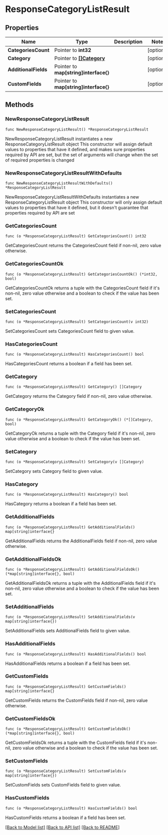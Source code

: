 # ResponseCategoryListResult

## Properties

Name | Type | Description | Notes
------------ | ------------- | ------------- | -------------
**CategoriesCount** | Pointer to **int32** |  | [optional] 
**Category** | Pointer to [**[]Category**](Category.md) |  | [optional] 
**AdditionalFields** | Pointer to **map[string]interface{}** |  | [optional] 
**CustomFields** | Pointer to **map[string]interface{}** |  | [optional] 

## Methods

### NewResponseCategoryListResult

`func NewResponseCategoryListResult() *ResponseCategoryListResult`

NewResponseCategoryListResult instantiates a new ResponseCategoryListResult object
This constructor will assign default values to properties that have it defined,
and makes sure properties required by API are set, but the set of arguments
will change when the set of required properties is changed

### NewResponseCategoryListResultWithDefaults

`func NewResponseCategoryListResultWithDefaults() *ResponseCategoryListResult`

NewResponseCategoryListResultWithDefaults instantiates a new ResponseCategoryListResult object
This constructor will only assign default values to properties that have it defined,
but it doesn't guarantee that properties required by API are set

### GetCategoriesCount

`func (o *ResponseCategoryListResult) GetCategoriesCount() int32`

GetCategoriesCount returns the CategoriesCount field if non-nil, zero value otherwise.

### GetCategoriesCountOk

`func (o *ResponseCategoryListResult) GetCategoriesCountOk() (*int32, bool)`

GetCategoriesCountOk returns a tuple with the CategoriesCount field if it's non-nil, zero value otherwise
and a boolean to check if the value has been set.

### SetCategoriesCount

`func (o *ResponseCategoryListResult) SetCategoriesCount(v int32)`

SetCategoriesCount sets CategoriesCount field to given value.

### HasCategoriesCount

`func (o *ResponseCategoryListResult) HasCategoriesCount() bool`

HasCategoriesCount returns a boolean if a field has been set.

### GetCategory

`func (o *ResponseCategoryListResult) GetCategory() []Category`

GetCategory returns the Category field if non-nil, zero value otherwise.

### GetCategoryOk

`func (o *ResponseCategoryListResult) GetCategoryOk() (*[]Category, bool)`

GetCategoryOk returns a tuple with the Category field if it's non-nil, zero value otherwise
and a boolean to check if the value has been set.

### SetCategory

`func (o *ResponseCategoryListResult) SetCategory(v []Category)`

SetCategory sets Category field to given value.

### HasCategory

`func (o *ResponseCategoryListResult) HasCategory() bool`

HasCategory returns a boolean if a field has been set.

### GetAdditionalFields

`func (o *ResponseCategoryListResult) GetAdditionalFields() map[string]interface{}`

GetAdditionalFields returns the AdditionalFields field if non-nil, zero value otherwise.

### GetAdditionalFieldsOk

`func (o *ResponseCategoryListResult) GetAdditionalFieldsOk() (*map[string]interface{}, bool)`

GetAdditionalFieldsOk returns a tuple with the AdditionalFields field if it's non-nil, zero value otherwise
and a boolean to check if the value has been set.

### SetAdditionalFields

`func (o *ResponseCategoryListResult) SetAdditionalFields(v map[string]interface{})`

SetAdditionalFields sets AdditionalFields field to given value.

### HasAdditionalFields

`func (o *ResponseCategoryListResult) HasAdditionalFields() bool`

HasAdditionalFields returns a boolean if a field has been set.

### GetCustomFields

`func (o *ResponseCategoryListResult) GetCustomFields() map[string]interface{}`

GetCustomFields returns the CustomFields field if non-nil, zero value otherwise.

### GetCustomFieldsOk

`func (o *ResponseCategoryListResult) GetCustomFieldsOk() (*map[string]interface{}, bool)`

GetCustomFieldsOk returns a tuple with the CustomFields field if it's non-nil, zero value otherwise
and a boolean to check if the value has been set.

### SetCustomFields

`func (o *ResponseCategoryListResult) SetCustomFields(v map[string]interface{})`

SetCustomFields sets CustomFields field to given value.

### HasCustomFields

`func (o *ResponseCategoryListResult) HasCustomFields() bool`

HasCustomFields returns a boolean if a field has been set.


[[Back to Model list]](../README.md#documentation-for-models) [[Back to API list]](../README.md#documentation-for-api-endpoints) [[Back to README]](../README.md)


